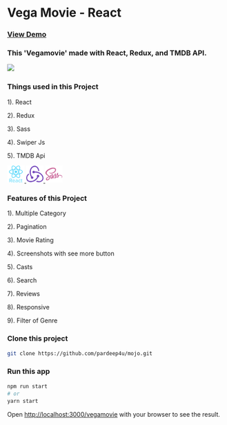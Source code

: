# Vega Movie - React

<h3><a href="https://kkp785216.github.io/vegamovie">View Demo</a></h3>

### This 'Vegamovie' made with React, Redux, and TMDB API.

<img src="https://i.imgur.com/E2f0kXb.png" />

### Things used in this Project

<p>1). React</p>
<p>2). Redux</p>
<p>3). Sass</p>
<p>4). Swiper Js</p>
<p>5). TMDB Api</p>

<p align="left"> 
    <a href="https://reactjs.org/" target="_blank" rel="noreferrer"> 
    <img src="https://raw.githubusercontent.com/devicons/devicon/master/icons/react/react-original-wordmark.svg" alt="react" width="40" height="40"/> 
    </a>
     <a href="https://redux.js.org" target="_blank" rel="noreferrer"> 
    <img src="https://raw.githubusercontent.com/devicons/devicon/master/icons/redux/redux-original.svg" alt="redux" width="40" height="40"/> 
  </a>
   <a href="https://sass-lang.com" target="_blank" rel="noreferrer"> 
    <img src="https://raw.githubusercontent.com/devicons/devicon/master/icons/sass/sass-original.svg" alt="sass" width="40" height="40"/> 
  </a> 
</p>

### Features of this Project

<p>1). Multiple Category</p>
<p>2). Pagination</p>
<p>3). Movie Rating</p>
<p>4). Screenshots with see more button</p>
<p>5). Casts</p>
<p>6). Search</p>
<p>7). Reviews</p>
<p>8). Responsive</p>
<p>9). Filter of Genre</p>

### Clone this project

```bash
git clone https://github.com/pardeep4u/mojo.git
```

### Run this app

```bash
npm run start
# or
yarn start
```

Open [http://localhost:3000/vegamovie](http://localhost:3000/vegamovie) with your browser to see the result.
